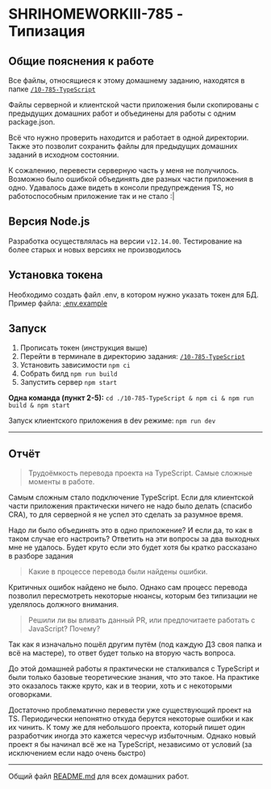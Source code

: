 # SHRIHOMEWORKIII-785 - Типизация

## Общие пояснения к работе

Все файлы, относящиеся к этому домашнему заданию, находятся в папке [`/10-785-TypeScript`](./)

Файлы серверной и клиентской части приложения были скопированы с предыдущих домашних работ и объединены для работы с одним package.json.

Всё что нужно проверить находится и работает в одной директории.
Также это позволит сохранить файлы для предыдущих домашних заданий в исходном состоянии.

К сожалению, перевести серверную часть у меня не получилось. 
Возможно было ошибкой объединять две разных части приложения в одно.
Удавалось даже видеть в консоли предупреждения TS, но работоспособным приложение так и не стало :|

## Версия Node.js

Разработка осуществлялась на версии `v12.14.00`.
Тестирование на более старых и новых версиях не производилось

## Установка токена

Необходимо создать файл .env, в котором нужно указать токен для БД.
Пример файла: [.env.example](./.env.example)

## Запуск

1. Прописать токен (инструкция выше)
2. Перейти в терминале в директорию задания: [`/10-785-TypeScript`](./)
3. Установить зависимости `npm сi`
4. Собрать билд `npm run build`
5. Запустить сервер `npm start`

__Одна команда (пункт 2-5):__
`cd ./10-785-TypeScript & npm сi & npm run build & npm start`

Запуск клиентского приложения в dev режиме: `npm run dev`

___

## Отчёт

> Трудоёмкость перевода проекта на TypeScript. Самые сложные моменты в работе.

Самым сложным стало подключение TypeScript. 
Если для клиентской части приложения практически ничего не надо было делать (спасибо CRA), то для серверной я не успел это сделать за разумное время. 

Надо ли было объединять это в одно приложение? 
И если да, то как в таком случае его настроить?
Ответить на эти вопросы за два выходных мне не удалось.
Будет круто если это будет хотя бы кратко рассказано в разборе задания

> Какие в процессе перевода были найдены ошибки.

Критичных ошибок найдено не было.
Однако сам процесс перевода позволил пересмотреть некоторые нюансы, которым без типизации не уделялось должного внимания.

> Решили ли вы вливать данный PR, или предпочитаете работать с JavaScript? Почему?

Так как я изначально пошёл другим путём (под каждую ДЗ своя папка и всё на мастере), то ответ будет только на вторую часть вопроса.

До этой домашней работы я практически не сталкивался с TypeScript и были только базовые теоретические знания, что это такое. 
На практике это оказалось также круто, как и в теории, хоть и с некоторыми оговорками.

Достаточно проблематично перевести уже существующий проект на TS. 
Периодически непонятно откуда берутся некоторые ошибки и как их чинить.
К тому же для небольшого проекта, который пишет один разработчик иногда это кажется чересчур избыточным.
Однако новый проект я бы начинал всё же на TypeScript, независимо от условий (за исключением если надо очень быстро)

___

Общий файл [README.md](../README.md) для всех домашних работ.
